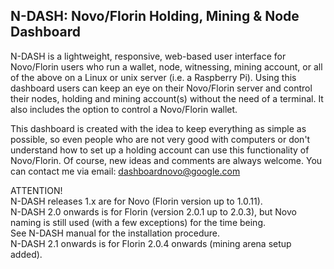 ## N-DASH: Novo/Florin Holding, Mining & Node Dashboard

N-DASH is a lightweight, responsive, web-based user interface for Novo/Florin 
users who run a wallet, node, witnessing, mining account, or all of the above on 
a Linux or unix server (i.e. a Raspberry Pi). Using this dashboard users can keep 
an eye on their Novo/Florin server and control their nodes, holding and mining 
account(s) without the need of a terminal. It also includes the option to 
control a Novo/Florin wallet.

This dashboard is created with the idea to keep everything as simple as 
possible, so even people who are not very good with computers or don't 
understand how to set up a holding account can use this functionality 
of Novo/Florin. Of course, new ideas and comments are always welcome. You can 
contact me via email: dashboardnovo@google.com

ATTENTION!  
N-DASH releases 1.x are for Novo (Florin version up to 1.0.11).  
N-DASH 2.0 onwards is for Florin (version 2.0.1 up to 2.0.3), but Novo naming is still used (with a few exceptions) for the time being.  
See N-DASH manual for the installation procedure.  
N-DASH 2.1 onwards is for Florin 2.0.4 onwards (mining arena setup added).
